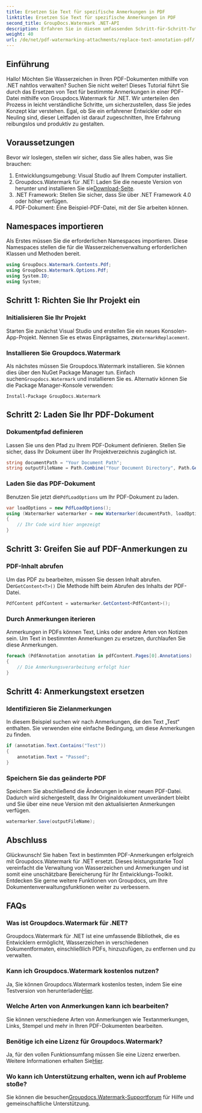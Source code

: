 ```yaml
---
title: Ersetzen Sie Text für spezifische Anmerkungen in PDF
linktitle: Ersetzen Sie Text für spezifische Anmerkungen in PDF
second_title: GroupDocs.Watermark .NET-API
description: Erfahren Sie in diesem umfassenden Schritt-für-Schritt-Tutorial, wie Sie Text in bestimmten PDF-Anmerkungen mit Groupdocs.Watermark für .NET ersetzen.
weight: 40
url: /de/net/pdf-watermarking-attachments/replace-text-annotation-pdf/
---
```

## Einführung
Hallo! Möchten Sie Wasserzeichen in Ihren PDF-Dokumenten mithilfe von .NET nahtlos verwalten? Suchen Sie nicht weiter! Dieses Tutorial führt Sie durch das Ersetzen von Text für bestimmte Anmerkungen in einer PDF-Datei mithilfe von Groupdocs.Watermark für .NET. Wir unterteilen den Prozess in leicht verständliche Schritte, um sicherzustellen, dass Sie jedes Konzept klar verstehen. Egal, ob Sie ein erfahrener Entwickler oder ein Neuling sind, dieser Leitfaden ist darauf zugeschnitten, Ihre Erfahrung reibungslos und produktiv zu gestalten.
## Voraussetzungen
Bevor wir loslegen, stellen wir sicher, dass Sie alles haben, was Sie brauchen:
1. Entwicklungsumgebung: Visual Studio auf Ihrem Computer installiert.
2.  Groupdocs.Watermark für .NET: Laden Sie die neueste Version von herunter und installieren Sie sie[Download-Seite](https://releases.groupdocs.com/Watermark/net/).
3. .NET Framework: Stellen Sie sicher, dass Sie über .NET Framework 4.0 oder höher verfügen.
4. PDF-Dokument: Eine Beispiel-PDF-Datei, mit der Sie arbeiten können.
## Namespaces importieren
Als Erstes müssen Sie die erforderlichen Namespaces importieren. Diese Namespaces stellen die für die Wasserzeichenverwaltung erforderlichen Klassen und Methoden bereit.
```csharp
using GroupDocs.Watermark.Contents.Pdf;
using GroupDocs.Watermark.Options.Pdf;
using System.IO;
using System;
```
## Schritt 1: Richten Sie Ihr Projekt ein
### Initialisieren Sie Ihr Projekt
Starten Sie zunächst Visual Studio und erstellen Sie ein neues Konsolen-App-Projekt. Nennen Sie es etwas Einprägsames, z`WatermarkReplacement`.
### Installieren Sie Groupdocs.Watermark
 Als nächstes müssen Sie Groupdocs.Watermark installieren. Sie können dies über den NuGet Package Manager tun. Einfach suchen`Groupdocs.Watermark` und installieren Sie es. Alternativ können Sie die Package Manager-Konsole verwenden:
```shell
Install-Package GroupDocs.Watermark
```
## Schritt 2: Laden Sie Ihr PDF-Dokument
### Dokumentpfad definieren
Lassen Sie uns den Pfad zu Ihrem PDF-Dokument definieren. Stellen Sie sicher, dass Ihr Dokument über Ihr Projektverzeichnis zugänglich ist.
```csharp
string documentPath = "Your Document Path";
string outputFileName = Path.Combine("Your Document Directory", Path.GetFileName(documentPath));
```
### Laden Sie das PDF-Dokument
 Benutzen Sie jetzt die`PdfLoadOptions` um Ihr PDF-Dokument zu laden.
```csharp
var loadOptions = new PdfLoadOptions();
using (Watermarker watermarker = new Watermarker(documentPath, loadOptions))
{
    // Ihr Code wird hier angezeigt
}
```
## Schritt 3: Greifen Sie auf PDF-Anmerkungen zu
### PDF-Inhalt abrufen
 Um das PDF zu bearbeiten, müssen Sie dessen Inhalt abrufen. Der`GetContent<T>()` Die Methode hilft beim Abrufen des Inhalts der PDF-Datei.
```csharp
PdfContent pdfContent = watermarker.GetContent<PdfContent>();
```
### Durch Anmerkungen iterieren
Anmerkungen in PDFs können Text, Links oder andere Arten von Notizen sein. Um Text in bestimmten Anmerkungen zu ersetzen, durchlaufen Sie diese Anmerkungen.
```csharp
foreach (PdfAnnotation annotation in pdfContent.Pages[0].Annotations)
{
    // Die Anmerkungsverarbeitung erfolgt hier
}
```
## Schritt 4: Anmerkungstext ersetzen
### Identifizieren Sie Zielanmerkungen
In diesem Beispiel suchen wir nach Anmerkungen, die den Text „Test“ enthalten. Sie verwenden eine einfache Bedingung, um diese Anmerkungen zu finden.
```csharp
if (annotation.Text.Contains("Test"))
{
    annotation.Text = "Passed";
}
```
### Speichern Sie das geänderte PDF
Speichern Sie abschließend die Änderungen in einer neuen PDF-Datei. Dadurch wird sichergestellt, dass Ihr Originaldokument unverändert bleibt und Sie über eine neue Version mit den aktualisierten Anmerkungen verfügen.
```csharp
watermarker.Save(outputFileName);
```

## Abschluss
Glückwunsch! Sie haben Text in bestimmten PDF-Anmerkungen erfolgreich mit Groupdocs.Watermark für .NET ersetzt. Dieses leistungsstarke Tool vereinfacht die Verwaltung von Wasserzeichen und Anmerkungen und ist somit eine unschätzbare Bereicherung für Ihr Entwicklungs-Toolkit. Entdecken Sie gerne weitere Funktionen von Groupdocs, um Ihre Dokumentenverwaltungsfunktionen weiter zu verbessern.
## FAQs
### Was ist Groupdocs.Watermark für .NET?
Groupdocs.Watermark für .NET ist eine umfassende Bibliothek, die es Entwicklern ermöglicht, Wasserzeichen in verschiedenen Dokumentformaten, einschließlich PDFs, hinzuzufügen, zu entfernen und zu verwalten.
### Kann ich Groupdocs.Watermark kostenlos nutzen?
 Ja, Sie können Groupdocs.Watermark kostenlos testen, indem Sie eine Testversion von herunterladen[Hier](https://releases.groupdocs.com/).
### Welche Arten von Anmerkungen kann ich bearbeiten?
Sie können verschiedene Arten von Anmerkungen wie Textanmerkungen, Links, Stempel und mehr in Ihren PDF-Dokumenten bearbeiten.
### Benötige ich eine Lizenz für Groupdocs.Watermark?
 Ja, für den vollen Funktionsumfang müssen Sie eine Lizenz erwerben. Weitere Informationen erhalten Sie[Hier](https://purchase.groupdocs.com/buy).
### Wo kann ich Unterstützung erhalten, wenn ich auf Probleme stoße?
 Sie können die besuchen[Groupdocs.Watermark-Supportforum](https://forum.groupdocs.com/c/watermark/19) für Hilfe und gemeinschaftliche Unterstützung.